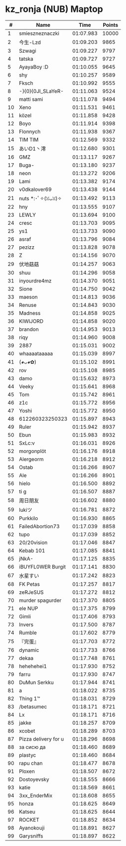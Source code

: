 # kz_ronja (NUB) Maptop

|  # | Name | Time | Points |
|-------------- | -------------- | -------------- | -------------- | 
| 1 | smieszneznaczki | 01:07.983 | 10000 | 
| 2 | 今生-Lzd | 01:09.203 | 9865 | 
| 3 | Szwagi | 01:09.227 | 9797 | 
| 4 | tatska | 01:09.727 | 9727 | 
| 5 | AyayaBoy :D | 01:10.055 | 9645 | 
| 6 | shy | 01:10.257 | 9589 | 
| 7 | Fksch | 01:10.992 | 9555 | 
| 8 | -}{0}{0JI_SLaYeR- | 01:11.063 | 9524 | 
| 9 | matti sami | 01:11.078 | 9494 | 
| 10 | Xeno | 01:11.531 | 9461 | 
| 11 | közel | 01:11.858 | 9428 | 
| 12 | Boyo | 01:11.914 | 9398 | 
| 13 | Flonnych | 01:11.938 | 9367 | 
| 14 | TIM TIM | 01:12.569 | 9332 | 
| 15 | あいD1丶澪 | 01:12.680 | 9301 | 
| 16 | GMZ | 01:13.117 | 9267 | 
| 17 | Buga- | 01:13.180 | 9237 | 
| 18 | neon | 01:13.272 | 9206 | 
| 19 | Lami | 01:13.382 | 9174 | 
| 20 | v0dkalover69 | 01:13.438 | 9144 | 
| 21 | nuts *:･ﾟ✧(ꈍᴗꈍ)✧ | 01:13.492 | 9113 | 
| 22 | hny | 01:13.555 | 9107 | 
| 23 | LEWLY | 01:13.694 | 9100 | 
| 24 | cresc | 01:13.703 | 9095 | 
| 25 | ys1 | 01:13.733 | 9090 | 
| 26 | asraf | 01:13.796 | 9084 | 
| 27 | pezizz | 01:13.828 | 9078 | 
| 28 | Z | 01:14.156 | 9070 | 
| 29 | 伏地菇菇 | 01:14.257 | 9063 | 
| 30 | shuu | 01:14.296 | 9058 | 
| 31 | inyourdre4mz | 01:14.370 | 9051 | 
| 32 | Sione | 01:14.750 | 9042 | 
| 33 | maeson | 01:14.813 | 9036 | 
| 34 | Renuse | 01:14.843 | 9030 | 
| 35 | Madness | 01:14.858 | 9025 | 
| 36 | KIWIJORD | 01:14.858 | 9020 | 
| 37 | brandon | 01:14.953 | 9013 | 
| 38 | riqy | 01:14.960 | 9008 | 
| 39 | 2887 | 01:15.031 | 9002 | 
| 40 | whaaaataaaaa | 01:15.039 | 8997 | 
| 41 | (◕ᴗ◕✿) | 01:15.102 | 8991 | 
| 42 | rov | 01:15.108 | 8985 | 
| 43 | damo | 01:15.632 | 8973 | 
| 44 | Veeky | 01:15.641 | 8968 | 
| 45 | Tom | 01:15.742 | 8961 | 
| 46 | z1c | 01:15.772 | 8956 | 
| 47 | Yoshi | 01:15.772 | 8950 | 
| 48 | 612260323250323 | 01:15.897 | 8943 | 
| 49 | Ruler | 01:15.942 | 8937 | 
| 50 | Ebun | 01:15.983 | 8932 | 
| 51 | SxLc:v | 01:16.031 | 8926 | 
| 52 | morgonplöt | 01:16.176 | 8918 | 
| 53 | Alergeorm | 01:16.218 | 8912 | 
| 54 | Ostab | 01:16.266 | 8907 | 
| 55 | Ale | 01:16.266 | 8901 | 
| 56 | hielo | 01:16.500 | 8892 | 
| 57 | ti g | 01:16.507 | 8887 | 
| 58 | 周日朋友 | 01:16.602 | 8880 | 
| 59 | lukiツ | 01:16.781 | 8872 | 
| 60 | Purkkilo | 01:16.930 | 8865 | 
| 61 | FailedAbortion73 | 01:17.039 | 8858 | 
| 62 | tupo | 01:17.039 | 8852 | 
| 63 | 20/20vision | 01:17.046 | 8847 | 
| 64 | Kebab 101 | 01:17.085 | 8841 | 
| 65 | jNkA- | 01:17.125 | 8835 | 
| 66 | iBUYFL0WER Burgit | 01:17.141 | 8830 | 
| 67 | 水星すい | 01:17.242 | 8823 | 
| 68 | FK Petas | 01:17.257 | 8817 | 
| 69 | zeRJeSUS | 01:17.272 | 8812 | 
| 70 | murder spagurder | 01:17.370 | 8805 | 
| 71 | ele NUP | 01:17.375 | 8799 | 
| 72 | Gimli | 01:17.406 | 8793 | 
| 73 | Invers | 01:17.500 | 8787 | 
| 74 | Rumble | 01:17.602 | 8779 | 
| 75 | 『完蛋』 | 01:17.703 | 8772 | 
| 76 | dynamic | 01:17.733 | 8766 | 
| 77 | dekaa | 01:17.748 | 8761 | 
| 78 | hehehehei1 | 01:17.930 | 8752 | 
| 79 | farru | 01:17.930 | 8747 | 
| 80 | DuMun Serkku | 01:17.944 | 8741 | 
| 81 | a | 01:18.022 | 8735 | 
| 82 | Thing 1™ | 01:18.031 | 8729 | 
| 83 | /betasumec | 01:18.171 | 8721 | 
| 84 | Lx | 01:18.171 | 8716 | 
| 85 | jakke | 01:18.257 | 8709 | 
| 86 | xcobet | 01:18.289 | 8703 | 
| 87 | Pizza delivery for u | 01:18.296 | 8698 | 
| 88 | за сисю да | 01:18.460 | 8689 | 
| 89 | plastyc | 01:18.460 | 8684 | 
| 90 | rapu chan | 01:18.477 | 8678 | 
| 91 | Ploxen | 01:18.507 | 8672 | 
| 92 | Dostoyevsky | 01:18.555 | 8666 | 
| 93 | katie | 01:18.569 | 8661 | 
| 94 | 3xx_EnderMix | 01:18.608 | 8655 | 
| 95 | honza | 01:18.625 | 8649 | 
| 96 | Katseu | 01:18.625 | 8644 | 
| 97 | ROCKET | 01:18.852 | 8634 | 
| 98 | Ayanokouji | 01:18.891 | 8627 | 
| 99 | Garysniffs | 01:18.897 | 8622 | 

